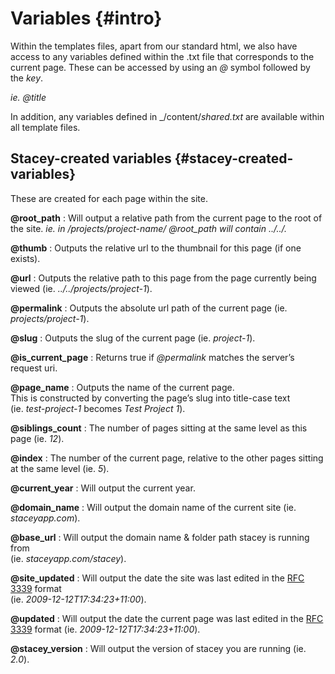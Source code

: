Variables     {#intro}
=========

Within the templates files, apart from our standard html, we also have access to any variables defined within the .txt file that corresponds to the current page. These can be accessed by using an _@_ symbol followed by the _key_.

<i>ie. <em>@title</em></i>

In addition, any variables defined in _/content/_shared.txt_ are available within all template files.

Stacey-created variables      {#stacey-created-variables}
------------------------

These are created for each page within the site.

**@root_path**
:   Will output a relative path from the current page to the root of the site.
    <i>ie. in _/projects/project-name/_ @root\_path will contain _../../_.</i>
    
**@thumb**
:   Outputs the relative url to the thumbnail for this page (if one exists).

**@url**
:   Outputs the relative path to this page from the page currently being viewed (ie. _../../projects/project-1_).

**@permalink**
:   Outputs the absolute url path of the current page (ie. _projects/project-1_).

**@slug**
:   Outputs the slug of the current page (ie. _project-1_).

**@is_current_page**
:   Returns true if _@permalink_ matches the server’s request uri.

**@page_name**
:   Outputs the name of the current page.  
    This is constructed by converting the page’s slug into title-case text  
    (ie. _test-project-1_ becomes _Test Project 1_).

**@siblings_count**
:   The number of pages sitting at the same level as this page (ie. _12_).

**@index**
:   The number of the current page, relative to the other pages sitting at the same level (ie. _5_).

**@current_year**
:   Will output the current year.

**@domain_name**
:   Will output the domain name of the current site (ie. _staceyapp.com_).

**@base_url**
:   Will output the domain name & folder path stacey is running from  
    (ie. _staceyapp.com/stacey_).

**@site_updated**
:   Will output the date the site was last edited in the [RFC 3339][] format  
    (ie. _2009-12-12T17&#58;34&#58;23+11&#58;00_).

**@updated**
:   Will output the date the current page was last edited in the [RFC 3339][] format (ie. _2009-12-12T17&#58;34&#58;23+11&#58;00_).

**@stacey_version**
:   Will output the version of stacey you are running (ie. _2.0_).

[RFC 3339]: http://tools.ietf.org/html/rfc3339